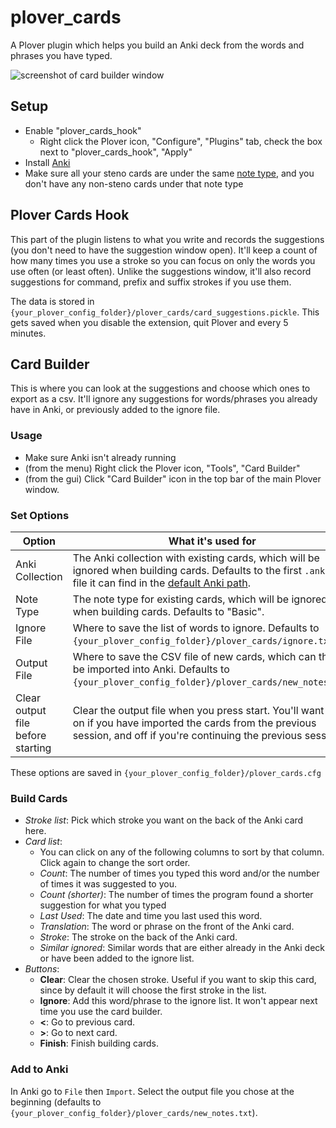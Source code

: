 # plover_cards

A Plover plugin which helps you build an Anki deck from the words and phrases you have typed.


![screenshot of card builder window](https://user-images.githubusercontent.com/3298461/112348383-afbd6800-8cbf-11eb-8de7-8b6d48fe85f6.png)

## Setup

- Enable "plover_cards_hook"
  - Right click the Plover icon, "Configure", "Plugins" tab, check the box next to "plover_cards_hook", "Apply"
- Install [Anki](https://apps.ankiweb.net/)
- Make sure all your steno cards are under the same [note type](https://docs.ankiweb.net/getting-started.html?highlight=note%20type#note-types), and you don't have any non-steno cards under that note type

## Plover Cards Hook

This part of the plugin listens to what you write and records the suggestions (you don't need to have the suggestion window open). It'll keep a count of how many times you use a stroke so you can focus on only the words you use often (or least often). Unlike the suggestions window, it'll also record suggestions for command, prefix and suffix strokes if you use them.

The data is stored in `{your_plover_config_folder}/plover_cards/card_suggestions.pickle`. This gets saved when you disable the extension, quit Plover and every 5 minutes.

## Card Builder

This is where you can look at the suggestions and choose which ones to export as a csv. It'll ignore any suggestions for words/phrases you already have in Anki, or previously added to the ignore file.

### Usage

- Make sure Anki isn't already running
- (from the menu) Right click the Plover icon, "Tools", "Card Builder"
- (from the gui) Click "Card Builder" icon in the top bar of the main Plover window.

### Set Options

| Option                            | What it's used for                                                                                                                                                                                                  |
| --------------------------------- | ------------------------------------------------------------------------------------------------------------------------------------------------------------------------------------------------------------------- |
| Anki Collection                   | The Anki collection with existing cards, which will be ignored when building cards. Defaults to the first `.anki2` file it can find in the [default Anki  path](https://apps.ankiweb.net/docs/manual20.html#files). |
| Note Type                         | The note type for existing cards, which will be ignored when building cards. Defaults to "Basic".                                                                                                                   |
| Ignore File                       | Where to save the list of words to ignore. Defaults to `{your_plover_config_folder}/plover_cards/ignore.txt`.                                                                                                       |
| Output File                       | Where to save the CSV file of new cards, which can then be imported into Anki. Defaults to `{your_plover_config_folder}/plover_cards/new_notes.txt`.                                                                |
| Clear output file before starting | Clear the output file when you press start. You'll want this on if you have imported the cards from the previous session, and off if you're continuing the previous session.                                        |

These options are saved in `{your_plover_config_folder}/plover_cards.cfg`

### Build Cards

- *Stroke list*: Pick which stroke you want on the back of the Anki card here.
- *Card list*:
  - You can click on any of the following columns to sort by that column. Click again to change the sort order.
  - *Count*: The number of times you typed this word and/or the number of times it was suggested to you.
  - *Count (shorter)*: The number of times the program found a shorter suggestion for what you typed
  - *Last Used*: The date and time you last used this word.
  - *Translation*: The word or phrase on the front of the Anki card.
  - *Stroke*: The stroke on the back of the Anki card.
  - *Similar ignored*: Similar words that are either already in the Anki deck or have been added to the ignore list.
- *Buttons*:
  - **Clear**: Clear the chosen stroke. Useful if you want to skip this card, since by default it will choose the first stroke in the list.
  - **Ignore**: Add this word/phrase to the ignore list. It won't appear next time you use the card builder.
  - **<**: Go to previous card.
  - **>**: Go to next card.
  - **Finish**: Finish building cards.

### Add to Anki

In Anki go to `File` then `Import`. Select the output file you chose at the beginning (defaults to `{your_plover_config_folder}/plover_cards/new_notes.txt`).
